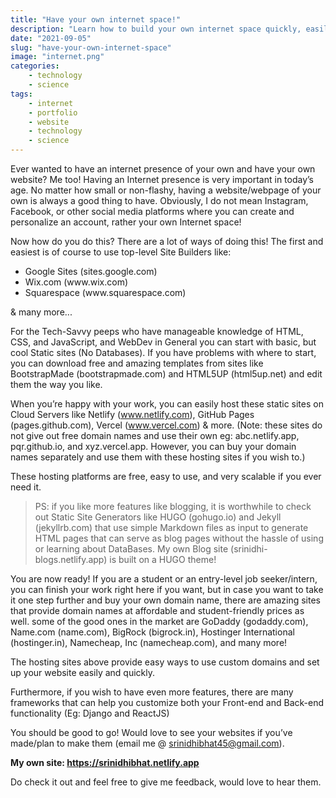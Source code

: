 ```yaml
---
title: "Have your own internet space!"
description: "Learn how to build your own internet space quickly, easily and freely in this quick read!"
date: "2021-09-05"
slug: "have-your-own-internet-space"
image: "internet.png"
categories:
    - technology
    - science
tags:
    - internet
    - portfolio
    - website
    - technology
    - science
---
```


Ever wanted to have an internet presence of your own and have your own website? Me too! Having an Internet presence is very important in today’s age. No matter how small or non-flashy, having a website/webpage of your own is always a good thing to have. Obviously, I do not mean Instagram, Facebook, or other social media platforms where you can create and personalize an account, rather your own Internet space!

Now how do you do this? There are a lot of ways of doing this! The first and easiest is of course to use top-level Site Builders like:

<ul>
<li>Google Sites (sites.google.com)</li>
<li>Wix.com (www.wix.com)</li>
<li>Squarespace (www.squarespace.com)</li>
</ul>

& many more...

For the Tech-Savvy peeps who have manageable knowledge of HTML, CSS, and JavaScript, and WebDev in General you can start with basic, but cool Static sites (No Databases). If you have problems with where to start, you can download free and amazing templates from sites like BootstrapMade (bootstrapmade.com) and HTML5UP (html5up.net) and edit them the way you like.

When you’re happy with your work, you can easily host these static sites on Cloud Servers like Netlify (www.netlify.com), GitHub Pages (pages.github.com), Vercel (www.vercel.com) & more. (Note: these sites do not give out free domain names and use their own eg: abc.netlify.app, pqr.github.io, and xyz.vercel.app. However, you can buy your domain names separately and use them with these hosting sites if you wish to.)

These hosting platforms are free, easy to use, and very scalable if you ever need it.

>PS: if you like more features like blogging, it is worthwhile to check out Static Site Generators like HUGO (gohugo.io) and Jekyll (jekyllrb.com) that use simple Markdown files as input to generate HTML pages that can serve as blog pages without the hassle of using or learning about DataBases. My own Blog site (srinidhi-blogs.netlify.app) is built on a HUGO theme!

You are now ready! If you are a student or an entry-level job seeker/intern, you can finish your work right here if you want, but in case you want to take it one step further and buy your own domain name, there are amazing sites that provide domain names at affordable and student-friendly prices as well. some of the good ones in the market are GoDaddy (godaddy.com), Name.com (name.com), BigRock (bigrock.in), Hostinger International (hostinger.in), Namecheap, Inc (namecheap.com), and many more!

The hosting sites above provide easy ways to use custom domains and set up your website easily and quickly.

Furthermore, if you wish to have even more features, there are many frameworks that can help you customize both your Front-end and Back-end functionality (Eg: Django and ReactJS)

You should be good to go! Would love to see your websites if you’ve made/plan to make them (email me @ srinidhibhat45@gmail.com)️.

**My own site: https://srinidhibhat.netlify.app**

Do check it out and feel free to give me feedback, would love to hear them.